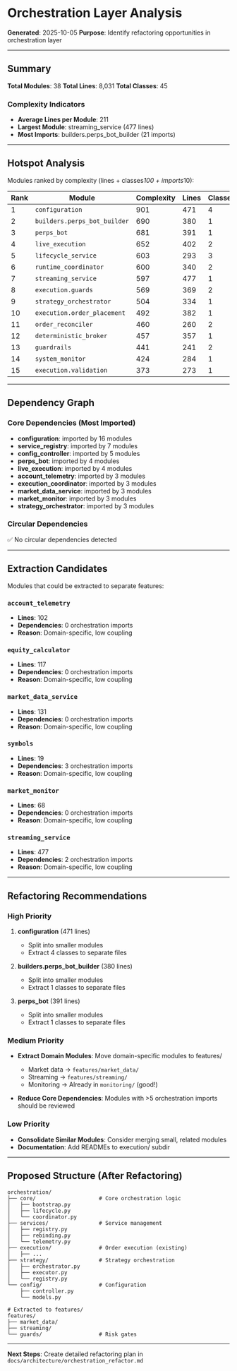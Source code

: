 # Orchestration Layer Analysis

**Generated**: 2025-10-05
**Purpose**: Identify refactoring opportunities in orchestration layer

---

## Summary

**Total Modules**: 38
**Total Lines**: 8,031
**Total Classes**: 45

### Complexity Indicators

- **Average Lines per Module**: 211
- **Largest Module**: streaming_service (477 lines)
- **Most Imports**: builders.perps_bot_builder (21 imports)

---

## Hotspot Analysis

Modules ranked by complexity (lines + classes*100 + imports*10):

| Rank | Module | Complexity | Lines | Classes | Imports |
|------|--------|------------|-------|---------|---------|
| 1 | `configuration` | 901 | 471 | 4 | 3 |
| 2 | `builders.perps_bot_builder` | 690 | 380 | 1 | 21 |
| 3 | `perps_bot` | 681 | 391 | 1 | 19 |
| 4 | `live_execution` | 652 | 402 | 2 | 5 |
| 5 | `lifecycle_service` | 603 | 293 | 3 | 1 |
| 6 | `runtime_coordinator` | 600 | 340 | 2 | 6 |
| 7 | `streaming_service` | 597 | 477 | 1 | 2 |
| 8 | `execution.guards` | 569 | 369 | 2 | 0 |
| 9 | `strategy_orchestrator` | 504 | 334 | 1 | 7 |
| 10 | `execution.order_placement` | 492 | 382 | 1 | 1 |
| 11 | `order_reconciler` | 460 | 260 | 2 | 0 |
| 12 | `deterministic_broker` | 457 | 357 | 1 | 0 |
| 13 | `guardrails` | 441 | 241 | 2 | 0 |
| 14 | `system_monitor` | 424 | 284 | 1 | 4 |
| 15 | `execution.validation` | 373 | 273 | 1 | 0 |

---

## Dependency Graph

### Core Dependencies (Most Imported)

- **configuration**: imported by 16 modules
- **service_registry**: imported by 7 modules
- **config_controller**: imported by 5 modules
- **perps_bot**: imported by 4 modules
- **live_execution**: imported by 4 modules
- **account_telemetry**: imported by 3 modules
- **execution_coordinator**: imported by 3 modules
- **market_data_service**: imported by 3 modules
- **market_monitor**: imported by 3 modules
- **strategy_orchestrator**: imported by 3 modules

### Circular Dependencies

✅ No circular dependencies detected

---

## Extraction Candidates

Modules that could be extracted to separate features:

### `account_telemetry`
- **Lines**: 102
- **Dependencies**: 0 orchestration imports
- **Reason**: Domain-specific, low coupling

### `equity_calculator`
- **Lines**: 117
- **Dependencies**: 0 orchestration imports
- **Reason**: Domain-specific, low coupling

### `market_data_service`
- **Lines**: 131
- **Dependencies**: 0 orchestration imports
- **Reason**: Domain-specific, low coupling

### `symbols`
- **Lines**: 19
- **Dependencies**: 3 orchestration imports
- **Reason**: Domain-specific, low coupling

### `market_monitor`
- **Lines**: 68
- **Dependencies**: 0 orchestration imports
- **Reason**: Domain-specific, low coupling

### `streaming_service`
- **Lines**: 477
- **Dependencies**: 2 orchestration imports
- **Reason**: Domain-specific, low coupling

---

## Refactoring Recommendations

### High Priority

1. **configuration** (471 lines)
   - Split into smaller modules
   - Extract 4 classes to separate files

2. **builders.perps_bot_builder** (380 lines)
   - Split into smaller modules
   - Extract 1 classes to separate files

3. **perps_bot** (391 lines)
   - Split into smaller modules
   - Extract 1 classes to separate files

### Medium Priority

- **Extract Domain Modules**: Move domain-specific modules to features/
  - Market data → `features/market_data/`
  - Streaming → `features/streaming/`
  - Monitoring → Already in `monitoring/` (good!)

- **Reduce Core Dependencies**: Modules with >5 orchestration imports should be reviewed

### Low Priority

- **Consolidate Similar Modules**: Consider merging small, related modules
- **Documentation**: Add READMEs to execution/ subdir

---

## Proposed Structure (After Refactoring)

```
orchestration/
├── core/                    # Core orchestration logic
│   ├── bootstrap.py
│   ├── lifecycle.py
│   └── coordinator.py
├── services/                # Service management
│   ├── registry.py
│   ├── rebinding.py
│   └── telemetry.py
├── execution/               # Order execution (existing)
│   ├── ...
├── strategy/                # Strategy orchestration
│   ├── orchestrator.py
│   ├── executor.py
│   └── registry.py
└── config/                  # Configuration
    ├── controller.py
    └── models.py

# Extracted to features/
features/
├── market_data/
├── streaming/
└── guards/                  # Risk gates
```

---

**Next Steps**: Create detailed refactoring plan in `docs/architecture/orchestration_refactor.md`
